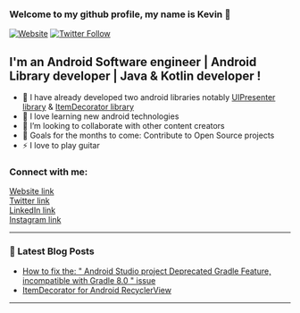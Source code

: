 ### Welcome to my github profile, my name is Kevin 👋 

[![Website](https://img.shields.io/badge/germainkevinbusiness-website-brightgreen)](https://realgermainkevin.web.app/)
[![Twitter Follow](https://img.shields.io/badge/Follow%20%40kevincodes__-120%20Twitter%20followers-blue)](https://twitter.com/intent/follow?original_referer=https%3A%2F%2Fgithub.com%2Fgermainkevinbusiness&screen_name=kevincodes_)

## I'm  an Android Software engineer | Android Library developer | Java & Kotlin developer !

- 🔭 I have already developed two android libraries notably [UIPresenter library](https://github.com/germainkevinbusiness/UIPresenter) & [ItemDecorator library](https://github.com/kevingermainbusiness/ItemDecorator)
- 🌱 I love learning new android technologies
- 👯 I’m looking to collaborate with other content creators
- 🥅 Goals for the months to come: Contribute to Open Source projects
- ⚡ I love to play guitar

### Connect with me:

[Website link](https://realgermainkevin.web.app/) <br />
[Twitter link](https://twitter.com/kevincodes_) <br />
[LinkedIn link](https://www.linkedin.com/in/gkevincodes/) <br />
[Instagram link](https://www.instagram.com/kevincodes_/) <br />

---

### 📕 Latest Blog Posts

<!-- BLOG-POST-LIST:START -->
- [How to fix the: " Android Studio project Deprecated Gradle Feature, incompatible with Gradle 8.0 " issue](https://germainkevin.hashnode.dev/android-studio-deprecated-gradle-feature-for-gradle-8-dot-0-fix)
- [ItemDecorator for Android RecyclerView](https://germainkevin.hashnode.dev/itemdecorator-for-android-recyclerview)
<!-- BLOG-POST-LIST:END -->

---

[website]: https://realgermainkevin.web.app/
[twitter]: https://twitter.com/kevincodes_
[instagram]: https://www.instagram.com/kevincodes_/
[linkedin]: https://www.linkedin.com/in/gkevincodes/
